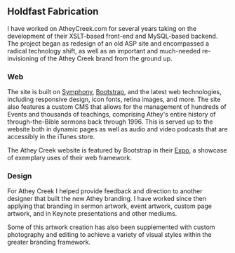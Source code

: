 ## Holdfast Fabrication

I have worked on AtheyCreek.com for several years taking on the development of their XSLT-based front-end and MySQL-based backend. The project began as redesign of an old ASP site and encompassed a radical technology shift, as well as an important and much-needed re-invisioning of the Athey Creek brand from the ground up.

### Web

The site is built on [Symphony](http://getsymphony.com/), [Bootstrap](http://getbootstrap.com/), and the latest web technologies, including responsive design, icon fonts, retina images, and more. The site also features a custom CMS that allows for the management of hundreds of Events and thousands of teachings, comprising Athey's entire history of through-the-Bible sermons back through 1996. This is served up to the website both in dynamic pages as well as audio and video podcasts that are accessibly in the iTunes store.

The Athey Creek website is featured by Bootstrap in their [Expo](http://expo.getbootstrap.com/), a showcase of exemplary uses of their web framework.

### Design

For Athey Creek I helped provide feedback and direction to another designer that built the new Athey branding. I have worked since then applying that branding in sermon artwork, event artwork, custom page artwork, and in Keynote presentations and other mediums.

Some of this artwork creation has also been supplemented with custom photography and editing to achieve a variety of visual styles within the greater branding framework.
